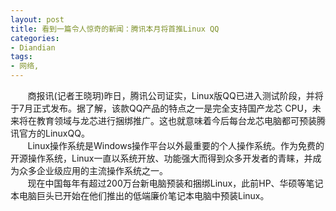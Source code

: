 ```yaml
---
layout: post
title: 看到一篇令人惊奇的新闻：腾讯本月将首推Linux QQ
categories:
- Diandian
tags:
- 网络, 
---
```

&nbsp;&nbsp;&nbsp;&nbsp;&nbsp;&nbsp; 商报讯(记者王晓玥)昨日，腾讯公司证实，Linux版QQ已进入测试阶段，并将于7月正式发布。据了解，该款QQ产品的特点之一是完全支持国产龙芯 CPU，未来将在教育领域与龙芯进行捆绑推广。这也就意味着今后每台龙芯电脑都可预装腾讯官方的LinuxQQ。
<br />&nbsp;&nbsp;&nbsp;&nbsp;&nbsp;&nbsp; Linux操作系统是Windows操作平台以外最重要的个人操作系统。作为免费的开源操作系统，Linux一直以系统开放、功能强大而得到众多开发者的青睐，并成为众多企业级应用的主流操作系统之一。
<br />&nbsp;&nbsp;&nbsp;&nbsp;&nbsp;&nbsp; 现在中国每年有超过200万台新电脑预装和捆绑Linux，此前HP、华硕等笔记本电脑巨头已开始在他们推出的低端廉价笔记本电脑中预装Linux。